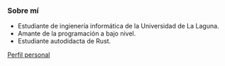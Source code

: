 ### Sobre mí
- Estudiante de ingienería informática de la Universidad de La Laguna.
- Amante de la programación a bajo nivel.
- Estudiante autodidacta de Rust.


[Perfil personal](https://github.com/TheLazyFerret)
